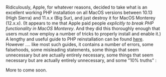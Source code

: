 Ridiculously, Apple, for whatever reasons, decided to take what is an excellent working PHP installation on all MacOS versions between 10.13 (High Sierra) and 11.x.x (Big Sur), and just destroy it for MacOS Monterey (12.x.x).  (It appears to me that Apple paid people *explicitly to break PHP functionality in MacOS Monterey*.  And they did this thoroughly enough that users must now employ a number of tricks to properly install and enable it.)  A lengthy and useful guide to PHP reinstallation can be found [here](https://getgrav.org/blog/macos-monterey-apache-multiple-php-versions).  However .... like most such guides, it contains a number of errors, some falsehoods, some misleading statements, some things that seem unnecessary but are actually entirely necessary, some things that seem necessary but are actually entirely unnecessary, and some "10% truths" :

More to come soon.
